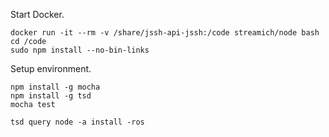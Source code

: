 Start Docker.
    
    docker run -it --rm -v /share/jssh-api-jssh:/code streamich/node bash
    cd /code
    sudo npm install --no-bin-links
    
Setup environment.
    
    npm install -g mocha
    npm install -g tsd
    mocha test
    
    tsd query node -a install -ros